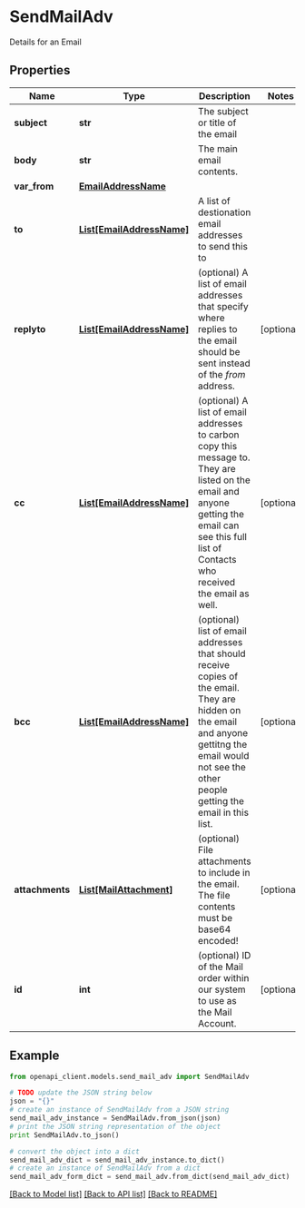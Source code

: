 # SendMailAdv

Details for an Email

## Properties
Name | Type | Description | Notes
------------ | ------------- | ------------- | -------------
**subject** | **str** | The subject or title of the email | 
**body** | **str** | The main email contents. | 
**var_from** | [**EmailAddressName**](EmailAddressName.md) |  | 
**to** | [**List[EmailAddressName]**](EmailAddressName.md) | A list of destionation email addresses to send this to | 
**replyto** | [**List[EmailAddressName]**](EmailAddressName.md) | (optional) A list of email addresses that specify where replies to the email should be sent instead of the _from_ address. | [optional] 
**cc** | [**List[EmailAddressName]**](EmailAddressName.md) | (optional) A list of email addresses to carbon copy this message to.  They are listed on the email and anyone getting the email can see this full list of Contacts who received the email as well. | [optional] 
**bcc** | [**List[EmailAddressName]**](EmailAddressName.md) | (optional) list of email addresses that should receive copies of the email.  They are hidden on the email and anyone gettitng the email would not see the other people getting the email in this list. | [optional] 
**attachments** | [**List[MailAttachment]**](MailAttachment.md) | (optional) File attachments to include in the email.  The file contents must be base64 encoded! | [optional] 
**id** | **int** | (optional)  ID of the Mail order within our system to use as the Mail Account. | [optional] 

## Example

```python
from openapi_client.models.send_mail_adv import SendMailAdv

# TODO update the JSON string below
json = "{}"
# create an instance of SendMailAdv from a JSON string
send_mail_adv_instance = SendMailAdv.from_json(json)
# print the JSON string representation of the object
print SendMailAdv.to_json()

# convert the object into a dict
send_mail_adv_dict = send_mail_adv_instance.to_dict()
# create an instance of SendMailAdv from a dict
send_mail_adv_form_dict = send_mail_adv.from_dict(send_mail_adv_dict)
```
[[Back to Model list]](../README.md#documentation-for-models) [[Back to API list]](../README.md#documentation-for-api-endpoints) [[Back to README]](../README.md)


